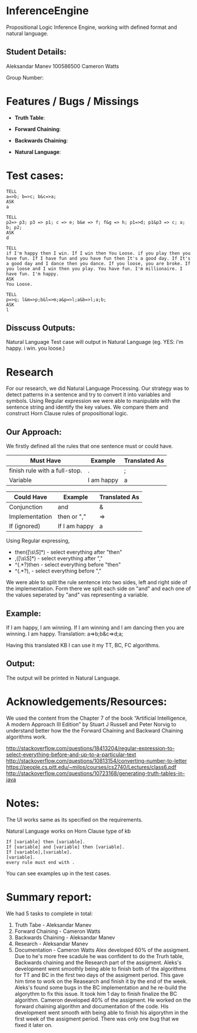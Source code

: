 # InferenceEngine
Propositional Logic Inference Engine, working with defined format and natural language.

Student Details:
-------------------------------------------------------------------------------------------------------------
Aleksandar Manev	100586500
Cameron Watts   	

Group Number: 			


Features / Bugs / Missings
=============================================================================================================
- **Truth Table**:

- **Forward Chaining**:

- **Backwards Chaining**:

- **Natural Language**:

Test cases: 
=============================================================================================================
    TELL
    a=>b; b=>c; b&c=>a;
    ASK
    a

    TELL
    p2=> p3; p3 => p1; c => e; b&e => f; f&g => h; p1=>d; p1&p3 => c; a; b; p2;
    ASK
    d

    TELL
    if I'm happy then I win. If I win then You Loose. if you play then you have fun. If I have fun and you have fun then It's a good day. If It's a good day and I dance then you dance. If you loose, you are broke. If you loose and I win then you play. You have fun. I'm millionaire. I have fun. I'm happy.
    ASK
    You Loose.
    
    TELL
    p=>q; l&m=>p;b&l=>m;a&p=>l;a&b=>l;a;b;
    ASK
    l
    
    

Disscuss Outputs:
-------------------------------------------------------------------------------------------------------------

Natural Language Test case will output in Natural Language (eg. YES: i'm happy. i win. you loose.)

Research
=============================================================================================================
For our research, we did Natural Language Processing. Our strategy was to detect patterns in a sentence and try to convert it into variables and symbols. Using Regular expression we were able to manipulate with the sentence string and identify the key values. We compare them and construct Horn Clause rules of propositional logic.

Our Approach:
-------------------------------------------------------------------------------------------------------------
We firstly defined all the rules that one sentence must or could have.

Must Have                           | Example       | Translated As
----------------------------------- | ------------- | --------------
finish rule with a full-stop.       | .             | ;
Variable                            | I am happy    | a

Could Have                          | Example       | Translated As
----------------------------------- | ------------- | --------------
Conjunction                         | and           | &
Implementation                      | then or ","   | =>
If (ignored)                        | If I am happy | a

Using Regular expressing,
- then([\s\S]*) - select everything after "then"
- ,([\\s\\S]*)  - select everything after ","
- ^(.*?)then    - select everything before "then"
- ^(.*?),       - select everything before ","

We were able to split the rule sentence into two sides, left and right side of the implementation. Form there we split each side on "and" and each one of the values seperated by "and" vas representing a variable.

Example:
------------------------------------------------------------------------------------------------------------
If I am happy, I am winning. If I am winning and I am dancing then you are winning. I am happy.
Translation: a=>b;b&c=>d;a;

Having this translated KB I can use it my TT, BC, FC algorithms.


Output:
------------------------------------------------------------------------------------------------------------
The output will be printed in Natural Language.

Acknowledgements/Resources: 
=============================================================================================================
We used the content from the Chapter 7 of the book “Artificial Intelligence, 
A modern Approach III Edition” by Stuart J Russell and Peter Norvig to 
understand better how the the Forward Chaining  and Backward Chaining
algorithms work.

http://stackoverflow.com/questions/18413204/regular-expression-to-select-everything-before-and-up-to-a-particular-text
http://stackoverflow.com/questions/10813154/converting-number-to-letter
https://people.cs.pitt.edu/~milos/courses/cs2740/Lectures/class6.pdf
http://stackoverflow.com/questions/10723168/generating-truth-tables-in-java

Notes: 
=============================================================================================================
The UI works same as its specified on the requirements.

Natural Language works on Horn Clause type of kb

    If [variable] then [variable].
    If [variable] and [variable] then [variable].
    If [variable],[variable].
    [variable].
    every rule must end with .
    
You can see examples up in the test cases.

Summary report:
=============================================================================================================
We had 5 tasks to complete in total:
1. Truth Tabe - Aleksandar Manev
2. Forward Chaining - Cameron Watts
3. Backwards Chaining - Aleksandar Manev
4. Research - Aleksandar Manev
5. Documentation - Cameron Watts
Alex developed 60% of the assigment. Due to he's more free scadule he was confident to do the Trurh table, Backwards chaining and the Research part of the assigment. Aleks's development went smoothly being able to finish both of the algorithms for TT and BC in the first two days of the assigment period. This gave him time to work on the Reasearch and finish it by the end of the week. Aleks's found some bugs in the BC implementation and he re-build the algorythm to fix this issue. It took him 1 day to finish finalize the BC algorithm.
Cameron developed 40% of the assigment. He worked on the forward chaining algorithm and documentation of the code. His development went smooth with being able to finish his algorythm in the first week of the assigment period. There was only one bug that we fixed it later on.